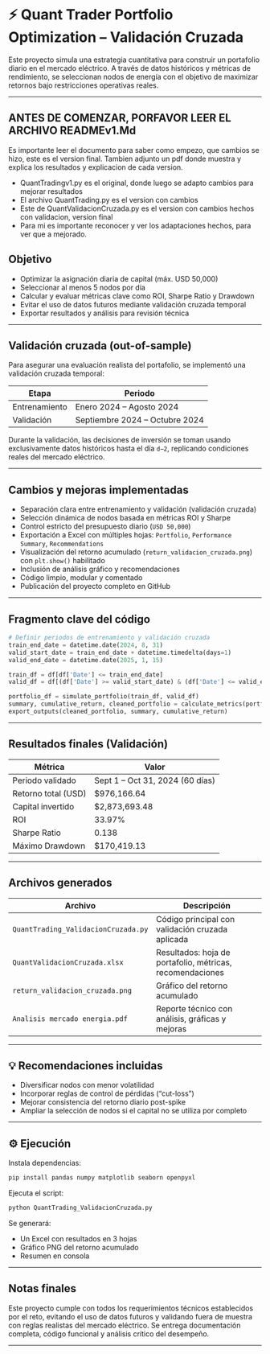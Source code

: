 
# ⚡ Quant Trader Portfolio Optimization – Validación Cruzada

Este proyecto simula una estrategia cuantitativa para construir un portafolio diario en el mercado eléctrico. A través de datos históricos y métricas de rendimiento, se seleccionan nodos de energía con el objetivo de maximizar retornos bajo restricciones operativas reales.

---
## ANTES DE COMENZAR, PORFAVOR LEER EL ARCHIVO READMEv1.Md
Es importante leer el documento para saber como empezo, que cambios se hizo, este es el version final. Tambien adjunto un pdf donde muestra y explica los resultados
y explicacion de cada version.

- QuantTradingv1.py es el original, donde luego se adapto cambios para mejorar resultados
- El archivo QuantTrading.py es el version con cambios
- Este de QuantValidacionCruzada.py es el version con cambios hechos con validacion, version final
- Para mi es importante reconocer y ver los adaptaciones hechos, para ver que a mejorado.

## Objetivo


- Optimizar la asignación diaria de capital (máx. USD 50,000)
- Seleccionar al menos 5 nodos por día
- Calcular y evaluar métricas clave como ROI, Sharpe Ratio y Drawdown
- Evitar el uso de datos futuros mediante validación cruzada temporal
- Exportar resultados y análisis para revisión técnica



---

## Validación cruzada (out-of-sample)

Para asegurar una evaluación realista del portafolio, se implementó una validación cruzada temporal:

| Etapa         | Periodo                      |
|---------------|------------------------------|
| Entrenamiento | Enero 2024 – Agosto 2024     |
| Validación    | Septiembre 2024 – Octubre 2024 |

Durante la validación, las decisiones de inversión se toman usando exclusivamente datos históricos hasta el día `d−2`, replicando condiciones reales del mercado eléctrico.

---

## Cambios y mejoras implementadas

-  Separación clara entre entrenamiento y validación (validación cruzada)
-  Selección dinámica de nodos basada en métricas ROI y Sharpe
-  Control estricto del presupuesto diario (`USD 50,000`)
-  Exportación a Excel con múltiples hojas: `Portfolio`, `Performance Summary`, `Recommendations`
-  Visualización del retorno acumulado (`return_validacion_cruzada.png`) con `plt.show()` habilitado
-  Inclusión de análisis gráfico y recomendaciones
-  Código limpio, modular y comentado
-  Publicación del proyecto completo en GitHub

---

## Fragmento clave del código

```python
# Definir periodos de entrenamiento y validación cruzada
train_end_date = datetime.date(2024, 8, 31)
valid_start_date = train_end_date + datetime.timedelta(days=1)
valid_end_date = datetime.date(2025, 1, 15)

train_df = df[df['Date'] <= train_end_date]
valid_df = df[(df['Date'] >= valid_start_date) & (df['Date'] <= valid_end_date)]

portfolio_df = simulate_portfolio(train_df, valid_df)
summary, cumulative_return, cleaned_portfolio = calculate_metrics(portfolio_df)
export_outputs(cleaned_portfolio, summary, cumulative_return)
```

---

## Resultados finales (Validación)

| Métrica              | Valor                 |
|----------------------|------------------------|
| Periodo validado     | Sept 1 – Oct 31, 2024 (60 días) |
| Retorno total (USD)  | $976,166.64            |
| Capital invertido    | $2,873,693.48          |
| ROI                  | 33.97%                 |
| Sharpe Ratio         | 0.138                  |
| Máximo Drawdown      | $170,419.13            |

---

## Archivos generados

| Archivo                          | Descripción                                        |
|----------------------------------|----------------------------------------------------|
| `QuantTrading_ValidacionCruzada.py` | Código principal con validación cruzada aplicada   |
| `QuantValidacionCruzada.xlsx`   | Resultados: hoja de portafolio, métricas, recomendaciones |
| `return_validacion_cruzada.png` | Gráfico del retorno acumulado                      |
| `Analisis mercado energia.pdf`  | Reporte técnico con análisis, gráficas y mejoras   |

---

## 💡 Recomendaciones incluidas

- Diversificar nodos con menor volatilidad
- Incorporar reglas de control de pérdidas (“cut-loss”)
- Mejorar consistencia del retorno diario post-spike
- Ampliar la selección de nodos si el capital no se utiliza por completo

---

## ⚙️ Ejecución

Instala dependencias:

```bash
pip install pandas numpy matplotlib seaborn openpyxl
```

Ejecuta el script:

```bash
python QuantTrading_ValidacionCruzada.py
```

Se generará:
- Un Excel con resultados en 3 hojas
- Gráfico PNG del retorno acumulado
- Resumen en consola

---

## Notas finales

Este proyecto cumple con todos los requerimientos técnicos establecidos por el reto, evitando el uso de datos futuros y validando fuera de muestra con reglas realistas del mercado eléctrico. Se entrega documentación completa, código funcional y análisis crítico del desempeño.

---


